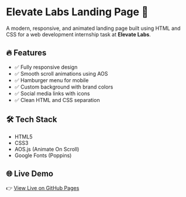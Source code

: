 # Elevate Labs Landing Page 🚀

A modern, responsive, and animated landing page built using HTML and CSS for a web development internship task at **Elevate Labs**.


## 🔥 Features

- ✅ Fully responsive design
- ✅ Smooth scroll animations using AOS
- ✅ Hamburger menu for mobile
- ✅ Custom background with brand colors
- ✅ Social media links with icons
- ✅ Clean HTML and CSS separation


## 🛠️ Tech Stack

- HTML5  
- CSS3  
- AOS.js (Animate On Scroll)  
- Google Fonts (Poppins)



## 🌐 Live Demo

👉 [View Live on GitHub Pages](https://BeastCoder8.github.io/elevate-labs-landing-page/)


